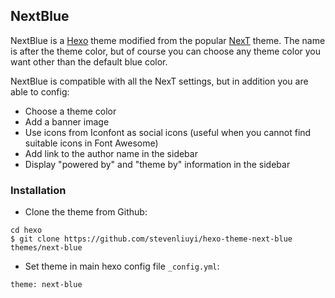 ## NextBlue

NextBlue is a [Hexo](https://hexo.io/) theme modified from the popular [NexT](https://theme-next.org/) theme. The name is after the theme color, but of course you can choose any theme color you want other than the default blue color.

NextBlue is compatible with all the NexT settings, but in addition you are able to config:

- Choose a theme color
- Add a banner image
- Use icons from Iconfont as social icons (useful when you cannot find suitable icons in Font Awesome)
- Add link to the author name in the sidebar
- Display "powered by" and "theme by" information in the sidebar

### Installation

- Clone the theme from Github:
```
cd hexo
$ git clone https://github.com/stevenliuyi/hexo-theme-next-blue themes/next-blue
```

- Set theme in main hexo config file `_config.yml`:
```
theme: next-blue
```
